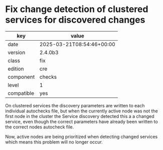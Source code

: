 [//]: # (werk v2)
# Fix change detection of clustered services for discovered changes

key        | value
---------- | ---
date       | 2025-03-21T08:54:46+00:00
version    | 2.4.0b3
class      | fix
edition    | cre
component  | checks
level      | 1
compatible | yes

On clustered services the discovery parameters are written to each individual autochecks
file, but when the currently active node was not the first node in the cluster the
Service discovery detected this a a changed service, even though the correct parameters
have already been written to the correct nodes autocheck file.

Now, active nodes are being prioritized when detecting changed services which means this
problem will no longer occur.
